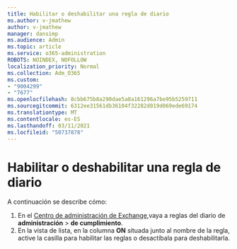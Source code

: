 ```yaml
---
title: Habilitar o deshabilitar una regla de diario
ms.author: v-jmathew
author: v-jmathew
manager: dansimp
ms.audience: Admin
ms.topic: article
ms.service: o365-administration
ROBOTS: NOINDEX, NOFOLLOW
localization_priority: Normal
ms.collection: Adm_O365
ms.custom:
- "9004299"
- "7677"
ms.openlocfilehash: 8cbb675b8a290dae5a0a161296a7be95b5259711
ms.sourcegitcommit: 6312ee31561db36104f32282d019d069ede69174
ms.translationtype: MT
ms.contentlocale: es-ES
ms.lasthandoff: 03/11/2021
ms.locfileid: "50737878"
---
```

# <a name="enable-or-disable-a-journal-rule"></a>Habilitar o deshabilitar una regla de diario

A continuación se describe cómo:

1. En el [Centro de administración de Exchange,](https://go.microsoft.com/fwlink/p/?linkid=2059104)vaya a reglas del diario de **administración**  >  **de cumplimiento**.
2. En la vista de lista, en la columna **ON** situada junto al nombre de la regla, active la casilla para habilitar las reglas o desactíbala para deshabilitarla.
